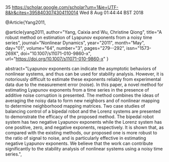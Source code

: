 35
https://scholar.google.com/scholar?um=1&ie=UTF-8&lr&cites=3958403074304110014
Wed  8 Aug 01:44:44 BST 2018



@Article{Yang2011,

@article{yang2011,
author="Yang, Caixia
and Wu, Christine Qiong",
title="A robust method on estimation of Lyapunov exponents from a noisy time series",
journal="Nonlinear Dynamics",
year="2011",
month="May",
day="01",
volume="64",
number="3",
pages="279--292",
issn="1573-269X",
doi="10.1007/s11071-010-9860-x",
url="https://doi.org/10.1007/s11071-010-9860-x"
}


abstract="Lyapunov exponents can indicate the asymptotic behaviors of nonlinear systems, and thus can be used for stability analysis. However, it is notoriously difficult to estimate these exponents reliably from experimental data due to the measurement error (noise). In this paper, a novel method for estimating Lyapunov exponents from a time series in the presence of additive noise corruption is presented. The method combines the ideas of averaging the noisy data to form new neighbors and of nonlinear mapping to determine neighborhood mapping matrices. Two case studies of balancing control of a bipedal robot and the Lorenz systems are presented to demonstrate the efficacy of the proposed method. The bipedal robot system has two negative Lyapunov exponents while the Lorenz system has one positive, zero, and negative exponents, respectively. It is shown that, as compared with the existing methods, our proposed one is more robust to the ratio of signal to noise, and is particularly effective in estimating negative Lyapunov exponents. We believe that the work can contribute significantly to the stability analysis of nonlinear systems using a noisy time series.",



